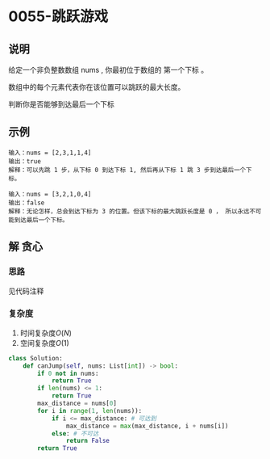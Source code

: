 # 0055-跳跃游戏

## 说明
给定一个非负整数数组 nums , 你最初位于数组的 第一个下标 。

数组中的每个元素代表你在该位置可以跳跃的最大长度。

判断你是否能够到达最后一个下标

## 示例
```
输入：nums = [2,3,1,1,4]
输出：true
解释：可以先跳 1 步，从下标 0 到达下标 1, 然后再从下标 1 跳 3 步到达最后一个下标。

输入：nums = [3,2,1,0,4]
输出：false
解释：无论怎样，总会到达下标为 3 的位置。但该下标的最大跳跃长度是 0 ， 所以永远不可能到达最后一个下标。
```

## 解 贪心

### 思路
见代码注释

### 复杂度
1. 时间复杂度$O(N)$
2. 空间复杂度$O(1)$

```python
class Solution:
    def canJump(self, nums: List[int]) -> bool:
        if 0 not in nums:
            return True
        if len(nums) <= 1:
            return True
        max_distance = nums[0]
        for i in range(1, len(nums)):
            if i <= max_distance: # 可达到
                max_distance = max(max_distance, i + nums[i])
            else: # 不可达
                return False
        return True
```